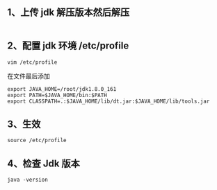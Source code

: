 
## 1、上传 jdk 解压版本然后解压
```

```

## 2、配置 jdk 环境 /etc/profile
```
vim /etc/profile
```

在文件最后添加
```
export JAVA_HOME=/root/jdk1.8.0_161
export PATH=$JAVA_HOME/bin:$PATH
export CLASSPATH=.:$JAVA_HOME/lib/dt.jar:$JAVA_HOME/lib/tools.jar 
```

## 3、生效
```
source /etc/profile
```

## 4、检查 Jdk 版本
```
java -version
```